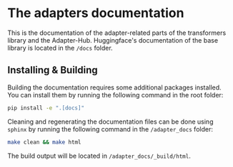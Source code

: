 # The adapters documentation

This is the documentation of the adapter-related parts of the transformers library and the Adapter-Hub. Huggingface's documentation of the base library is located in the `/docs` folder.

## Installing & Building

Building the documentation requires some additional packages installed. You can install them by running the following command in the root folder:

```bash
pip install -e ".[docs]"
```

Cleaning and regenerating the documentation files can be done using `sphinx` by running the following command in the `/adapter_docs` folder:

```bash
make clean && make html
```

The build output will be located in `/adapter_docs/_build/html`.
